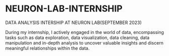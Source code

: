 # NEURON-LAB-INTERNSHIP
DATA ANALYSIS INTERSHIP AT NEURON LAB(SEPTEMBER 2023)

During my internship, I actively engaged in the world of data, encompassing tasks such as data exploration, data visualization, data cleaning, data manipulation and in-depth analysis to uncover valuable insights and discern meaningful relationships within the data.


